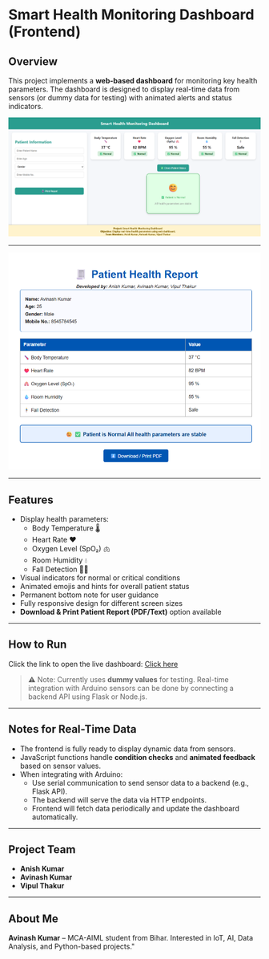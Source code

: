 # Smart Health Monitoring Dashboard (Frontend)

## Overview
This project implements a **web-based dashboard** for monitoring key health parameters. The dashboard is designed to display real-time data from sensors (or dummy data for testing) with animated alerts and status indicators.

![Dashboard Preview](images/dashboard_Positive.png)

---
![Dashboard Preview](images/print.png)<!-- Replace with your actual image path -->

---

## Features
- Display health parameters:
  - Body Temperature 🌡️
  - Heart Rate ❤️
  - Oxygen Level (SpO₂) 🫁
  - Room Humidity 💧
  - Fall Detection 🧍‍♂️
- Visual indicators for normal or critical conditions
- Animated emojis and hints for overall patient status
- Permanent bottom note for user guidance
- Fully responsive design for different screen sizes
- **Download & Print Patient Report (PDF/Text)** option available

---

## How to Run
Click the link to open the live dashboard: [Click here](https://avinash-prajapat.github.io/Smart-Health-Monitoring-IoT-Project/)

> ⚠️ Note: Currently uses **dummy values** for testing. Real-time integration with Arduino sensors can be done by connecting a backend API using Flask or Node.js.  

---

## Notes for Real-Time Data
- The frontend is fully ready to display dynamic data from sensors.  
- JavaScript functions handle **condition checks** and **animated feedback** based on sensor values.  
- When integrating with Arduino:
  - Use serial communication to send sensor data to a backend (e.g., Flask API).  
  - The backend will serve the data via HTTP endpoints.  
  - Frontend will fetch data periodically and update the dashboard automatically.  

---

## Project Team
- **Anish Kumar**
- **Avinash Kumar**
- **Vipul Thakur**

---

## About Me 
**Avinash Kumar** – MCA-AIML student from Bihar. Interested in IoT, AI, Data Analysis, and Python-based projects."
